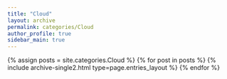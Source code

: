 ```yaml
---
title: "Cloud"
layout: archive
permalink: categories/Cloud
author_profile: true
sidebar_main: true
---
```


{% assign posts = site.categories.Cloud %}
{% for post in posts %} {% include archive-single2.html type=page.entries_layout %} {% endfor %}
